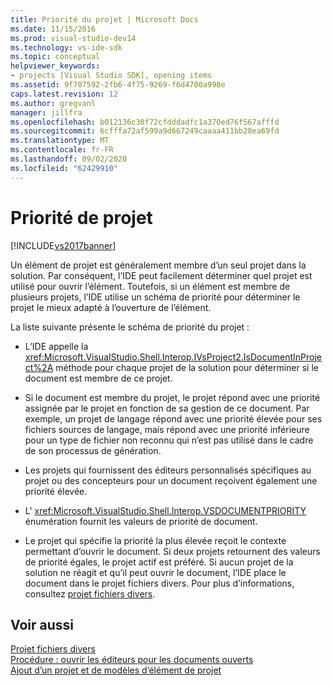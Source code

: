 ```yaml
---
title: Priorité du projet | Microsoft Docs
ms.date: 11/15/2016
ms.prod: visual-studio-dev14
ms.technology: vs-ide-sdk
ms.topic: conceptual
helpviewer_keywords:
- projects [Visual Studio SDK], opening items
ms.assetid: 9f707592-2fb6-4f75-9269-f6d4700a998e
caps.latest.revision: 12
ms.author: gregvanl
manager: jillfra
ms.openlocfilehash: b012136c30f72cfdddadfc1a370ed76f567afffd
ms.sourcegitcommit: 6cfffa72af599a9d667249caaaa411bb28ea69fd
ms.translationtype: MT
ms.contentlocale: fr-FR
ms.lasthandoff: 09/02/2020
ms.locfileid: "62429910"
---
```

# <a name="project-priority"></a>Priorité de projet
[!INCLUDE[vs2017banner](../../includes/vs2017banner.md)]

Un élément de projet est généralement membre d’un seul projet dans la solution. Par conséquent, l’IDE peut facilement déterminer quel projet est utilisé pour ouvrir l’élément. Toutefois, si un élément est membre de plusieurs projets, l’IDE utilise un schéma de priorité pour déterminer le projet le mieux adapté à l’ouverture de l’élément.  
  
 La liste suivante présente le schéma de priorité du projet :  
  
- L’IDE appelle la <xref:Microsoft.VisualStudio.Shell.Interop.IVsProject2.IsDocumentInProject%2A> méthode pour chaque projet de la solution pour déterminer si le document est membre de ce projet.  
  
- Si le document est membre du projet, le projet répond avec une priorité assignée par le projet en fonction de sa gestion de ce document. Par exemple, un projet de langage répond avec une priorité élevée pour ses fichiers sources de langage, mais répond avec une priorité inférieure pour un type de fichier non reconnu qui n’est pas utilisé dans le cadre de son processus de génération.  
  
- Les projets qui fournissent des éditeurs personnalisés spécifiques au projet ou des concepteurs pour un document reçoivent également une priorité élevée.  
  
- L' <xref:Microsoft.VisualStudio.Shell.Interop.VSDOCUMENTPRIORITY> énumération fournit les valeurs de priorité de document.  
  
- Le projet qui spécifie la priorité la plus élevée reçoit le contexte permettant d’ouvrir le document. Si deux projets retournent des valeurs de priorité égales, le projet actif est préféré. Si aucun projet de la solution ne réagit et qu’il peut ouvrir le document, l’IDE place le document dans le projet fichiers divers. Pour plus d’informations, consultez [projet fichiers divers](../../extensibility/internals/miscellaneous-files-project.md).  
  
## <a name="see-also"></a>Voir aussi  
 [Projet fichiers divers](../../extensibility/internals/miscellaneous-files-project.md)   
 [Procédure : ouvrir les éditeurs pour les documents ouverts](../../extensibility/how-to-open-editors-for-open-documents.md)   
 [Ajout d’un projet et de modèles d’élément de projet](../../extensibility/internals/adding-project-and-project-item-templates.md)
